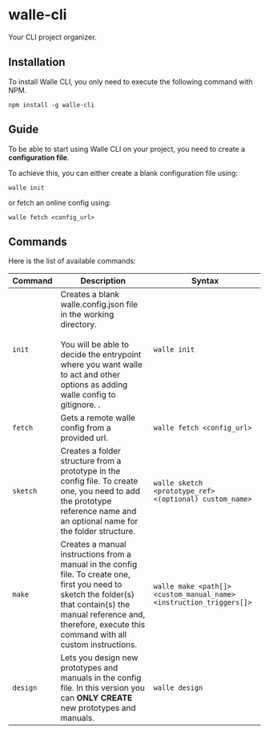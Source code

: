 # walle-cli

Your CLI project organizer.

## Installation

To install Walle CLI, you only need to execute the following command with NPM.

```
npm install -g walle-cli
```

## Guide

To be able to start using Walle CLI on your project, you need to create a **configuration file**.

To achieve this, you can either create a blank configuration file using:

```
walle init
```

or fetch an online config using:

```
walle fetch <config_url>
```

## Commands

Here is the list of available commands:

| Command  | Description                                                                                                                                                                                                                   | Syntax                                                              |
| -------- | ----------------------------------------------------------------------------------------------------------------------------------------------------------------------------------------------------------------------------- | ------------------------------------------------------------------- |
| `init`   | Creates a blank walle.config.json file in the working directory.<br></br> You will be able to decide the entrypoint where you want walle to act and other options as adding walle config to gitignore. .                      | `walle init`                                                        |
| `fetch`  | Gets a remote walle config from a provided url.                                                                                                                                                                               | `walle fetch <config_url>`                                          |
| `sketch` | Creates a folder structure from a prototype in the config file. To create one, you need to add the prototype reference name and an optional name for the folder structure.                                                    | `walle sketch <prototype_ref> <(optional) custom_name>`             |
| `make`   | Creates a manual instructions from a manual in the config file. To create one, first you need to sketch the folder(s) that contain(s) the manual reference and, therefore, execute this command with all custom instructions. | `walle make <path[]> <custom_manual_name> <instruction_triggers[]>` |
| `design` | Lets you design new prototypes and manuals in the config file. In this version you can **ONLY CREATE** new prototypes and manuals.                                                                                            | `walle design`                                                      |
